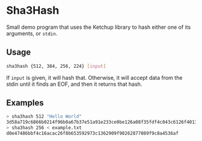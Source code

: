 # Sha3Hash

Small demo program that uses the Ketchup library to hash either one of its arguments, or `stdin`.

## Usage

```sh
sha3hash {512, 384, 256, 224} [input]
```

If `input` is given, it will hash that. Otherwise, it will accept data from the stdin until it finds an EOF, and then it returns that hash.

## Examples

```sh
> sha3hash 512 "Hello World"
3d58a719c6866b0214f96b0a67b37e51a91e233ce0be126a08f35fdf4c043c6126f40139bfbc338d44eb2a03de9f7bb8eff0ac260b3629811e389a5fbee8a894%
> sha3hash 256 < example.txt
d0e47486bbf4c16acac26f8b653592973c1362909f90262877089f9c8a4536af
```